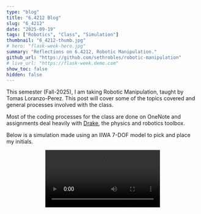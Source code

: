 ```yaml
---
type: "blog"
title: "6.4212 Blog"
slug: "6_4212"
date: "2025-09-19"
tags: ["Robotics", "Class", "Simulation"]
thumbnail: "6_4212-thumb.jpg"
# hero: "flask-week-hero.jpg"
summary: "Reflections on 6.4212, Robotic Manipulation."
github_url: "https://github.com/sethrobles/robotic-manipulation"
# live_url: "https://flask-week.demo.com"
show_toc: false
hidden: false
---
```



<!-- <h2 style="text-align:center;"></h2> -->


This semester (Fall-2025), I am taking Robotic Manipulation, taught by Tomas Loranzo-Perez. This post will cover some of the topics covered and general processes involved with the class.

Most of the coding processes for the class are done on OneNote and assignments deal heavily with [Drake](https://drake.mit.edu/), the physics and robotics toolbox.







Below is a simulation made using an IIWA 7-DOF model to pick and place my initials.

<div style="display: flex; justify-content: center; align-items: center;">
  <video controls style="max-width:100%;height:auto;">
    <source src="robotic-manipulation.mp4" type="video/mp4">
    Your browser does not support the video tag.
  </video>
</div>
